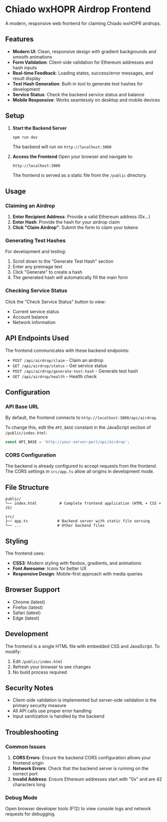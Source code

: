 # Chiado wxHOPR Airdrop Frontend

A modern, responsive web frontend for claiming Chiado wxHOPR airdrops.

## Features

- **Modern UI**: Clean, responsive design with gradient backgrounds and smooth animations
- **Form Validation**: Client-side validation for Ethereum addresses and hash inputs
- **Real-time Feedback**: Loading states, success/error messages, and result display
- **Test Hash Generation**: Built-in tool to generate test hashes for development
- **Service Status**: Check the backend service status and balance
- **Mobile Responsive**: Works seamlessly on desktop and mobile devices

## Setup

1. **Start the Backend Server**
   ```bash
   npm run dev
   ```
   The backend will run on `http://localhost:3000`

2. **Access the Frontend**
   Open your browser and navigate to:
   ```
   http://localhost:3000
   ```
   The frontend is served as a static file from the `/public` directory.

## Usage

### Claiming an Airdrop

1. **Enter Recipient Address**: Provide a valid Ethereum address (0x...)
2. **Enter Hash**: Provide the hash for your airdrop claim
3. **Click "Claim Airdrop"**: Submit the form to claim your tokens

### Generating Test Hashes

For development and testing:

1. Scroll down to the "Generate Test Hash" section
2. Enter any preimage text
3. Click "Generate" to create a hash
4. The generated hash will automatically fill the main form

### Checking Service Status

Click the "Check Service Status" button to view:
- Current service status
- Account balance
- Network information

## API Endpoints Used

The frontend communicates with these backend endpoints:

- `POST /api/airdrop/claim` - Claim an airdrop
- `GET /api/airdrop/status` - Get service status
- `POST /api/airdrop/generate-test-hash` - Generate test hash
- `GET /api/airdrop/health` - Health check

## Configuration

### API Base URL

By default, the frontend connects to `http://localhost:3000/api/airdrop`. 

To change this, edit the `API_BASE` constant in the JavaScript section of `/public/index.html`:

```javascript
const API_BASE = 'http://your-server:port/api/airdrop';
```

### CORS Configuration

The backend is already configured to accept requests from the frontend. The CORS settings in `src/app.ts` allow all origins in development mode.

## File Structure

```
public/
└── index.html          # Complete frontend application (HTML + CSS + JS)

src/
├── app.ts             # Backend server with static file serving
└── ...                # Other backend files
```

## Styling

The frontend uses:
- **CSS3**: Modern styling with flexbox, gradients, and animations
- **Font Awesome**: Icons for better UX
- **Responsive Design**: Mobile-first approach with media queries

## Browser Support

- Chrome (latest)
- Firefox (latest)
- Safari (latest)
- Edge (latest)

## Development

The frontend is a single HTML file with embedded CSS and JavaScript. To modify:

1. Edit `/public/index.html`
2. Refresh your browser to see changes
3. No build process required

## Security Notes

- Client-side validation is implemented but server-side validation is the primary security measure
- All API calls use proper error handling
- Input sanitization is handled by the backend

## Troubleshooting

### Common Issues

1. **CORS Errors**: Ensure the backend CORS configuration allows your frontend origin
2. **Network Errors**: Check that the backend server is running on the correct port
3. **Invalid Address**: Ensure Ethereum addresses start with "0x" and are 42 characters long

### Debug Mode

Open browser developer tools (F12) to view console logs and network requests for debugging.
